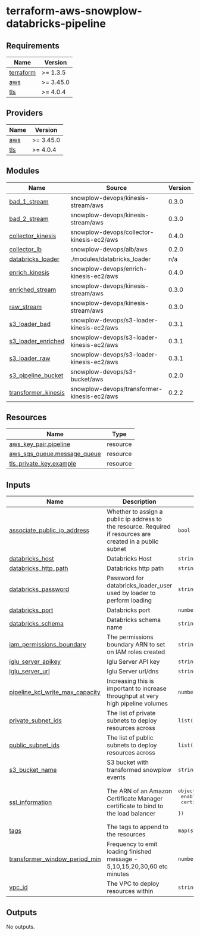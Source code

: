 # terraform-aws-snowplow-databricks-pipeline
<!-- BEGIN_TF_DOCS -->
## Requirements

| Name | Version    |
|------|------------|
| <a name="requirement_terraform"></a> [terraform](#requirement\_terraform) | \>= 1.3.5  |
| <a name="requirement_aws"></a> [aws](#requirement\_aws) | \>= 3.45.0 |
| <a name="requirement_tls"></a> [tls](#requirement\_tls) | \>= 4.0.4  |

## Providers

| Name | Version    |
|------|------------|
| <a name="provider_aws"></a> [aws](#provider\_aws) | \>= 3.45.0 |
| <a name="provider_tls"></a> [tls](#provider\_tls) | \>= 4.0.4  |

## Modules

| Name | Source | Version |
|------|--------|---------|
| <a name="module_bad_1_stream"></a> [bad\_1\_stream](#module\_bad\_1\_stream) | snowplow-devops/kinesis-stream/aws | 0.3.0 |
| <a name="module_bad_2_stream"></a> [bad\_2\_stream](#module\_bad\_2\_stream) | snowplow-devops/kinesis-stream/aws | 0.3.0 |
| <a name="module_collector_kinesis"></a> [collector\_kinesis](#module\_collector\_kinesis) | snowplow-devops/collector-kinesis-ec2/aws | 0.4.0 |
| <a name="module_collector_lb"></a> [collector\_lb](#module\_collector\_lb) | snowplow-devops/alb/aws | 0.2.0 |
| <a name="module_databricks_loader"></a> [databricks\_loader](#module\_databricks\_loader) | ./modules/databricks_loader | n/a |
| <a name="module_enrich_kinesis"></a> [enrich\_kinesis](#module\_enrich\_kinesis) | snowplow-devops/enrich-kinesis-ec2/aws | 0.4.0 |
| <a name="module_enriched_stream"></a> [enriched\_stream](#module\_enriched\_stream) | snowplow-devops/kinesis-stream/aws | 0.3.0 |
| <a name="module_raw_stream"></a> [raw\_stream](#module\_raw\_stream) | snowplow-devops/kinesis-stream/aws | 0.3.0 |
| <a name="module_s3_loader_bad"></a> [s3\_loader\_bad](#module\_s3\_loader\_bad) | snowplow-devops/s3-loader-kinesis-ec2/aws | 0.3.1 |
| <a name="module_s3_loader_enriched"></a> [s3\_loader\_enriched](#module\_s3\_loader\_enriched) | snowplow-devops/s3-loader-kinesis-ec2/aws | 0.3.1 |
| <a name="module_s3_loader_raw"></a> [s3\_loader\_raw](#module\_s3\_loader\_raw) | snowplow-devops/s3-loader-kinesis-ec2/aws | 0.3.1 |
| <a name="module_s3_pipeline_bucket"></a> [s3\_pipeline\_bucket](#module\_s3\_pipeline\_bucket) | snowplow-devops/s3-bucket/aws | 0.2.0 |
| <a name="module_transformer_kinesis"></a> [transformer\_kinesis](#module\_transformer\_kinesis) | snowplow-devops/transformer-kinesis-ec2/aws | 0.2.2 |

## Resources

| Name | Type |
|------|------|
| [aws_key_pair.pipeline](https://registry.terraform.io/providers/hashicorp/aws/latest/docs/resources/key_pair) | resource |
| [aws_sqs_queue.message_queue](https://registry.terraform.io/providers/hashicorp/aws/latest/docs/resources/sqs_queue) | resource |
| [tls_private_key.example](https://registry.terraform.io/providers/hashicorp/tls/latest/docs/resources/private_key) | resource |

## Inputs

| Name | Description | Type | Default | Required |
|------|-------------|------|---------|:--------:|
| <a name="input_associate_public_ip_address"></a> [associate\_public\_ip\_address](#input\_associate\_public\_ip\_address) | Whether to assign a public ip address to the resource. Required if resources are created in a public subnet | `bool` | `false` | no |
| <a name="input_databricks_host"></a> [databricks\_host](#input\_databricks\_host) | Databricks Host | `string` | n/a | yes |
| <a name="input_databricks_http_path"></a> [databricks\_http\_path](#input\_databricks\_http\_path) | Databricks http path | `string` | n/a | yes |
| <a name="input_databricks_password"></a> [databricks\_password](#input\_databricks\_password) | Password for databricks\_loader\_user used by loader to perform loading | `string` | n/a | yes |
| <a name="input_databricks_port"></a> [databricks\_port](#input\_databricks\_port) | Databricks port | `number` | n/a | yes |
| <a name="input_databricks_schema"></a> [databricks\_schema](#input\_databricks\_schema) | Databricks schema name | `string` | n/a | yes |
| <a name="input_iam_permissions_boundary"></a> [iam\_permissions\_boundary](#input\_iam\_permissions\_boundary) | The permissions boundary ARN to set on IAM roles created | `string` | `""` | no |
| <a name="input_iglu_server_apikey"></a> [iglu\_server\_apikey](#input\_iglu\_server\_apikey) | Iglu Server API key | `string` | n/a | yes |
| <a name="input_iglu_server_url"></a> [iglu\_server\_url](#input\_iglu\_server\_url) | Iglu Server url/dns | `string` | n/a | yes |
| <a name="input_pipeline_kcl_write_max_capacity"></a> [pipeline\_kcl\_write\_max\_capacity](#input\_pipeline\_kcl\_write\_max\_capacity) | Increasing this is important to increase throughput at very high pipeline volumes | `number` | `50` | no |
| <a name="input_private_subnet_ids"></a> [private\_subnet\_ids](#input\_private\_subnet\_ids) | The list of private subnets to deploy resources across | `list(string)` | n/a | yes |
| <a name="input_public_subnet_ids"></a> [public\_subnet\_ids](#input\_public\_subnet\_ids) | The list of public subnets to deploy resources across | `list(string)` | n/a | yes |
| <a name="input_s3_bucket_name"></a> [s3\_bucket\_name](#input\_s3\_bucket\_name) | S3 bucket with transformed snowplow events | `string` | n/a | yes |
| <a name="input_ssl_information"></a> [ssl\_information](#input\_ssl\_information) | The ARN of an Amazon Certificate Manager certificate to bind to the load balancer | <pre>object({<br>    enabled         = bool<br>    certificate_arn = string<br>  })</pre> | <pre>{<br>  "certificate_arn": "",<br>  "enabled": false<br>}</pre> | no |
| <a name="input_tags"></a> [tags](#input\_tags) | The tags to append to the resources | `map(string)` | `{}` | no |
| <a name="input_transformer_window_period_min"></a> [transformer\_window\_period\_min](#input\_transformer\_window\_period\_min) | Frequency to emit loading finished message - 5,10,15,20,30,60 etc minutes | `number` | `5` | no |
| <a name="input_vpc_id"></a> [vpc\_id](#input\_vpc\_id) | The VPC to deploy resources within | `string` | n/a | yes |

## Outputs

No outputs.
<!-- END_TF_DOCS -->